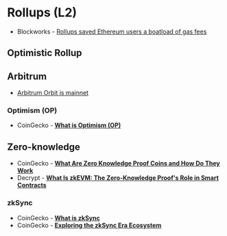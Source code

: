 # Rollups (L2)

- Blockworks - [Rollups saved Ethereum users a boatload of gas fees](https://blockworks.co/news/ethereum-rollups-save-gas-fees)

## Optimistic Rollup

## Arbitrum

- [Arbitrum Orbit is mainnet](https://twitter.com/arbitrum/status/1717571952599089388)

### Optimism (OP)
- CoinGecko - [**What is Optimism (OP)**](https://www.coingecko.com/learn/what-is-optimism-op)

## Zero-knowledge

- CoinGecko - [**What Are Zero Knowledge Proof Coins and How Do They Work**](https://www.coingecko.com/learn/zero-knowledge-proofs-and-zk-rollups)
- Decrypt - [**What Is zkEVM: The Zero-Knowledge Proof's Role in Smart Contracts**](https://decrypt.co/resources/what-is-zkevm)

### zkSync

- CoinGecko - [**What is zkSync**](https://www.coingecko.com/learn/what-is-zksync)
- CoinGecko - [**Exploring the zkSync Era Ecosystem**](https://www.coingecko.com/learn/zksync-ecosystem)
